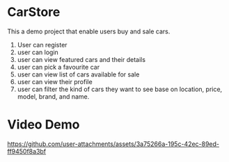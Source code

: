 # CarStore


This a demo project that enable users buy and sale cars.

1. User can register
2. user can login
3. user can view featured cars and their details
4. user can pick a favourite car
5. user can view list of cars available for sale
6. user can view their profile
7. user can filter the kind of cars they want to see base on location, price, model, brand, and name.


# Video Demo

https://github.com/user-attachments/assets/3a75266a-195c-42ec-89ed-ff9450f8a3bf

